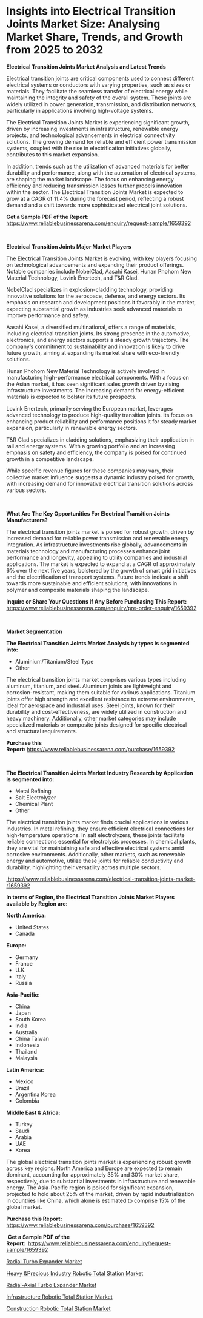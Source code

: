 <p><h1>Insights into Electrical Transition Joints Market Size: Analysing Market Share, Trends, and Growth from 2025 to 2032</h1></p><p><strong>Electrical Transition Joints Market Analysis and Latest Trends</strong></p>
<p><p>Electrical transition joints are critical components used to connect different electrical systems or conductors with varying properties, such as sizes or materials. They facilitate the seamless transfer of electrical energy while maintaining the integrity and safety of the overall system. These joints are widely utilized in power generation, transmission, and distribution networks, particularly in applications involving high-voltage systems.</p><p>The Electrical Transition Joints Market is experiencing significant growth, driven by increasing investments in infrastructure, renewable energy projects, and technological advancements in electrical connectivity solutions. The growing demand for reliable and efficient power transmission systems, coupled with the rise in electrification initiatives globally, contributes to this market expansion.</p><p>In addition, trends such as the utilization of advanced materials for better durability and performance, along with the automation of electrical systems, are shaping the market landscape. The focus on enhancing energy efficiency and reducing transmission losses further propels innovation within the sector. The Electrical Transition Joints Market is expected to grow at a CAGR of 11.4% during the forecast period, reflecting a robust demand and a shift towards more sophisticated electrical joint solutions.</p></p>
<p><strong>Get a Sample PDF of the Report:&nbsp;</strong> <a href="https://www.reliablebusinessarena.com/enquiry/request-sample/1659392?utm_campaign=1871&utm_medium=2&utm_source=Github&utm_content=ia&utm_term=28022025&utm_id=electrical-transition-joints">https://www.reliablebusinessarena.com/enquiry/request-sample/1659392</a></p>
<p>&nbsp;</p>
<p><strong>Electrical Transition Joints Major Market Players</strong></p>
<p><p>The Electrical Transition Joints Market is evolving, with key players focusing on technological advancements and expanding their product offerings. Notable companies include NobelClad, Aasahi Kasei, Hunan Phohom New Material Technology, Lovink Enertech, and T&R Clad.</p><p>NobelClad specializes in explosion-cladding technology, providing innovative solutions for the aerospace, defense, and energy sectors. Its emphasis on research and development positions it favorably in the market, expecting substantial growth as industries seek advanced materials to improve performance and safety. </p><p>Aasahi Kasei, a diversified multinational, offers a range of materials, including electrical transition joints. Its strong presence in the automotive, electronics, and energy sectors supports a steady growth trajectory. The company’s commitment to sustainability and innovation is likely to drive future growth, aiming at expanding its market share with eco-friendly solutions.</p><p>Hunan Phohom New Material Technology is actively involved in manufacturing high-performance electrical components. With a focus on the Asian market, it has seen significant sales growth driven by rising infrastructure investments. The increasing demand for energy-efficient materials is expected to bolster its future prospects.</p><p>Lovink Enertech, primarily serving the European market, leverages advanced technology to produce high-quality transition joints. Its focus on enhancing product reliability and performance positions it for steady market expansion, particularly in renewable energy sectors.</p><p>T&R Clad specializes in cladding solutions, emphasizing their application in rail and energy systems. With a growing portfolio and an increasing emphasis on safety and efficiency, the company is poised for continued growth in a competitive landscape.</p><p>While specific revenue figures for these companies may vary, their collective market influence suggests a dynamic industry poised for growth, with increasing demand for innovative electrical transition solutions across various sectors.</p></p>
<p>&nbsp;</p>
<p><strong>What Are The Key Opportunities For Electrical Transition Joints Manufacturers?</strong></p>
<p><p>The electrical transition joints market is poised for robust growth, driven by increased demand for reliable power transmission and renewable energy integration. As infrastructure investments rise globally, advancements in materials technology and manufacturing processes enhance joint performance and longevity, appealing to utility companies and industrial applications. The market is expected to expand at a CAGR of approximately 6% over the next five years, bolstered by the growth of smart grid initiatives and the electrification of transport systems. Future trends indicate a shift towards more sustainable and efficient solutions, with innovations in polymer and composite materials shaping the landscape.</p></p>
<p><strong>Inquire or Share Your Questions If Any Before Purchasing This Report:</strong> <a href="https://www.reliablebusinessarena.com/enquiry/pre-order-enquiry/1659392?utm_campaign=1871&utm_medium=2&utm_source=Github&utm_content=ia&utm_term=28022025&utm_id=electrical-transition-joints">https://www.reliablebusinessarena.com/enquiry/pre-order-enquiry/1659392</a></p>
<p>&nbsp;</p>
<p><strong>Market Segmentation</strong></p>
<p><strong>The Electrical Transition Joints Market Analysis by types is segmented into:</strong></p>
<p><ul><li>Aluminium/Titanium/Steel Type</li><li>Other</li></ul></p>
<p><p>The electrical transition joints market comprises various types including aluminum, titanium, and steel. Aluminum joints are lightweight and corrosion-resistant, making them suitable for various applications. Titanium joints offer high strength and excellent resistance to extreme environments, ideal for aerospace and industrial uses. Steel joints, known for their durability and cost-effectiveness, are widely utilized in construction and heavy machinery. Additionally, other market categories may include specialized materials or composite joints designed for specific electrical and structural requirements.</p></p>
<p><strong>Purchase this Report:&nbsp;</strong><a href="https://www.reliablebusinessarena.com/purchase/1659392?utm_campaign=1871&utm_medium=2&utm_source=Github&utm_content=ia&utm_term=28022025&utm_id=electrical-transition-joints">https://www.reliablebusinessarena.com/purchase/1659392</a></p>
<p>&nbsp;</p>
<p><strong>The Electrical Transition Joints Market Industry Research by Application is segmented into:</strong></p>
<p><ul><li>Metal Refining</li><li>Salt Electrolyzer</li><li>Chemical Plant</li><li>Other</li></ul></p>
<p><p>The electrical transition joints market finds crucial applications in various industries. In metal refining, they ensure efficient electrical connections for high-temperature operations. In salt electrolyzers, these joints facilitate reliable connections essential for electrolysis processes. In chemical plants, they are vital for maintaining safe and effective electrical systems amid corrosive environments. Additionally, other markets, such as renewable energy and automotive, utilize these joints for reliable conductivity and durability, highlighting their versatility across multiple sectors.</p></p>
<p><a href="https://www.reliablebusinessarena.com/electrical-transition-joints-market-r1659392?utm_campaign=1871&utm_medium=2&utm_source=Github&utm_content=ia&utm_term=28022025&utm_id=electrical-transition-joints">&nbsp;https://www.reliablebusinessarena.com/electrical-transition-joints-market-r1659392</a></p>
<p><strong>In terms of Region, the Electrical Transition Joints Market Players available by Region are:</strong></p>
<p>
    <p> <strong> North America: </strong>
        <ul>
            <li>United States</li>
            <li>Canada</li>
        </ul>
        </p> 
    <p> <strong> Europe: </strong>
        <ul>
            <li>Germany</li>
            <li>France</li>
            <li>U.K.</li>
            <li>Italy</li>
            <li>Russia</li>
        </ul>
        </p> 
    <p> <strong> Asia-Pacific: </strong>
        <ul>
            <li>China</li>
            <li>Japan</li>
            <li>South Korea</li>
            <li>India</li>
            <li>Australia</li>
            <li>China Taiwan</li>
            <li>Indonesia</li>
            <li>Thailand</li>
            <li>Malaysia</li>
        </ul>
        </p> 
    <p> <strong> Latin America: </strong>
        <ul>
            <li>Mexico</li>
            <li>Brazil</li>
            <li>Argentina Korea</li>
            <li>Colombia</li>
        </ul>
        </p> 
    <p> <strong> Middle East & Africa: </strong>
        <ul>
            <li>Turkey</li>
            <li>Saudi</li>
            <li>Arabia</li>
            <li>UAE</li>
            <li>Korea</li>
        </ul>
    </p>
    </p>
<p><p>The global electrical transition joints market is experiencing robust growth across key regions. North America and Europe are expected to remain dominant, accounting for approximately 35% and 30% market share, respectively, due to substantial investments in infrastructure and renewable energy. The Asia-Pacific region is poised for significant expansion, projected to hold about 25% of the market, driven by rapid industrialization in countries like China, which alone is estimated to comprise 15% of the global market.</p></p>
<p><strong>Purchase this Report: </strong><a href="https://www.reliablebusinessarena.com/purchase/1659392?utm_campaign=1871&utm_medium=2&utm_source=Github&utm_content=ia&utm_term=28022025&utm_id=electrical-transition-joints">https://www.reliablebusinessarena.com/purchase/1659392</a></p>
<p>&nbsp;<strong>Get a Sample PDF of the Report:&nbsp;&nbsp;</strong><a href="https://www.reliablebusinessarena.com/enquiry/request-sample/1659392?utm_campaign=1871&utm_medium=2&utm_source=Github&utm_content=ia&utm_term=28022025&utm_id=electrical-transition-joints">https://www.reliablebusinessarena.com/enquiry/request-sample/1659392</a></p>
<p><strong></strong></p>
<p><p><a href="https://github.com/hgf64gh/Market-Research-Report-List-1/blob/main/radial-turbo-expander-market.md?utm_campaign=1871&utm_medium=2&utm_source=Github&utm_content=ia&utm_term=28022025&utm_id=electrical-transition-joints">Radial Turbo Expander Market</a></p><p><a href="https://github.com/ulyssacrayne00231/Market-Research-Report-List-1/blob/main/heavy-precious-industry-robotic-total-station-market.md?utm_campaign=1871&utm_medium=2&utm_source=Github&utm_content=ia&utm_term=28022025&utm_id=electrical-transition-joints">Heavy &Precious Industry Robotic Total Station Market</a></p><p><a href="https://github.com/SanjidaMahmud54/Market-Research-Report-List-1/blob/main/radial-axial-turbo-expander-market.md?utm_campaign=1871&utm_medium=2&utm_source=Github&utm_content=ia&utm_term=28022025&utm_id=electrical-transition-joints">Radial-Axial Turbo Expander Market</a></p><p><a href="https://github.com/WashimHussain441/Market-Research-Report-List-1/blob/main/infrastructure-robotic-total-station-market.md?utm_campaign=1871&utm_medium=2&utm_source=Github&utm_content=ia&utm_term=28022025&utm_id=electrical-transition-joints">Infrastructure Robotic Total Station Market</a></p><p><a href="https://github.com/manesros8/Market-Research-Report-List-1/blob/main/construction-robotic-total-station-market.md?utm_campaign=1871&utm_medium=2&utm_source=Github&utm_content=ia&utm_term=28022025&utm_id=electrical-transition-joints">Construction Robotic Total Station Market</a></p></p>